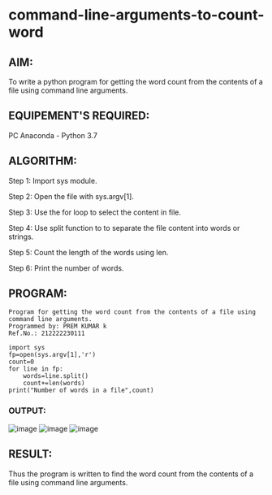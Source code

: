 # command-line-arguments-to-count-word

## AIM:

To write a python program for getting the word count from the contents of a file using command line arguments.

## EQUIPEMENT'S REQUIRED: 

PC
Anaconda - Python 3.7

## ALGORITHM: 

Step 1: Import sys module.

Step 2: Open the file with sys.argv[1].

Step 3: Use the for loop to select the content in file.

Step 4: Use split function to to separate the file content into words or strings.

Step 5: Count the length of the words using len.

Step 6: Print the number of words.

## PROGRAM:
```
Program for getting the word count from the contents of a file using command line arguments.
Programmed by: PREM KUMAR k
Ref.No.: 212222230111

import sys
fp=open(sys.argv[1],'r')
count=0
for line in fp:
    words=line.split()
    count+=len(words)
print("Number of words in a file",count)
```
### OUTPUT:
![image](https://github.com/premkumarkarthikeyan/command-line-arguments-to-count-word/assets/119476243/ad1099fe-62f2-486f-8a63-ae3f23b99a31)
![image](https://github.com/premkumarkarthikeyan/command-line-arguments-to-count-word/assets/119476243/72e29ecf-b121-48f0-94bf-01142dfe21e5)
![image](https://github.com/premkumarkarthikeyan/command-line-arguments-to-count-word/assets/119476243/73fdef17-15eb-40dc-ab25-d3a05abd44af)
## RESULT:

Thus the program is written to find the word count from the contents of a file using command line arguments.
